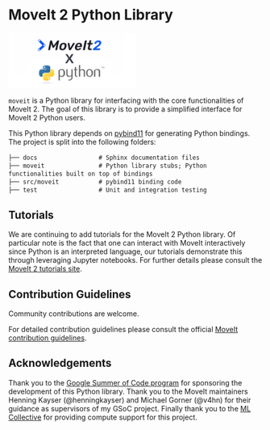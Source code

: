 # MoveIt 2 Python Library
<img src="./banner.png" width="50%">

`moveit` is a Python library for interfacing with the core functionalities of MoveIt 2.
The goal of this library is to provide a simplified interface for MoveIt 2 Python users.

This Python library depends on [pybind11](https://pybind11.readthedocs.io/en/stable/index.html) for generating Python bindings.
The project is split into the following folders:

    ├── docs                 # Sphinx documentation files
    ├── moveit               # Python library stubs; Python functionalities built on top of bindings
    ├── src/moveit           # pybind11 binding code
    ├── test                 # Unit and integration testing

## Tutorials
We are continuing to add tutorials for the MoveIt 2 Python library. Of particular note is the fact that one can interact with MoveIt interactively since Python is an interpreted language, our tutorials demonstrate this through leveraging Jupyter notebooks. For further details please consult the [MoveIt 2 tutorials site](https://moveit.picknik.ai/main/index.html).

## Contribution Guidelines
Community contributions are welcome.

For detailed contribution guidelines please consult the official [MoveIt contribution guidelines](https://moveit.ros.org/documentation/contributing/).

## Acknowledgements
Thank you to the [Google Summer of Code program](https://summerofcode.withgoogle.com/) for sponsoring the development of this Python library. Thank you to the MoveIt maintainers Henning Kayser (@henningkayser) and Michael Gorner (@v4hn) for their guidance as supervisors of my GSoC project. Finally thank you to the [ML Collective](https://mlcollective.org/) for providing compute support for this project.
